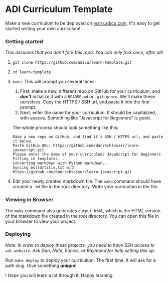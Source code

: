 ADI Curriculum Template
=======================

Make a new curriculum to be deployed on [learn.adicu.com](http://learn.adicu.com).  It's easy to get started writing your own curriculum!

### Getting started
*This assumes that you don't fork this repo.  You can only fork once, after all!*

1. `git clone https://github.com/adicu/learn-template.git`

2. `cd learn-template`

3. `make`.  This will prompt you several times:
    1. First, make a new, different repo on GitHub for your curriculum, and _**don't**_ initialize it with a `README.md` or `.gitignore`.  We'll make these ourselves.  Copy the HTTPS / SSH url, and paste it into the first prompt.
    2. Next, enter the name for your curriculum.  It should be capitalized, with spaces.  Something like "Javascript for Beginners" is good.

    The whole process should look something like this:
    ```
    Make a new repo on GitHub, and find it's SSH / HTTPS url, and paste it below.
    Paste GitHub URL: https://github.com/danrschlosser/learn-javascript.git
    Please enter the name of your curriculum: JavaScript for Beginners
    Filling in templates...
    Converting markdown with Python markdown...
    Syncing build/title.txt with https://github.com/danrschlosser/learn-javascript.git
    ```

4. Edit your newly created markdown file.  The `make` command should have created a `.md` file in the root directory.  Write your curriculum in the file.

### Viewing in Browser

The `make` command also generates `output.html`, which is the HTML version of the markdown file created in the root directory.  You can open this file in your browser to view your project.

### Deploying

_Note: In order to deploy these projects, you need to have SSH access to `adi-website`.  Ask Dan, Nate, Eunice, or Raymond for help setting this up._

Run `make deploy` to deploy your curriculum.  The first time, it will ask for a path slug.  Give something **unique**!

I Hope you will learn a lot through it. Happy learning.
